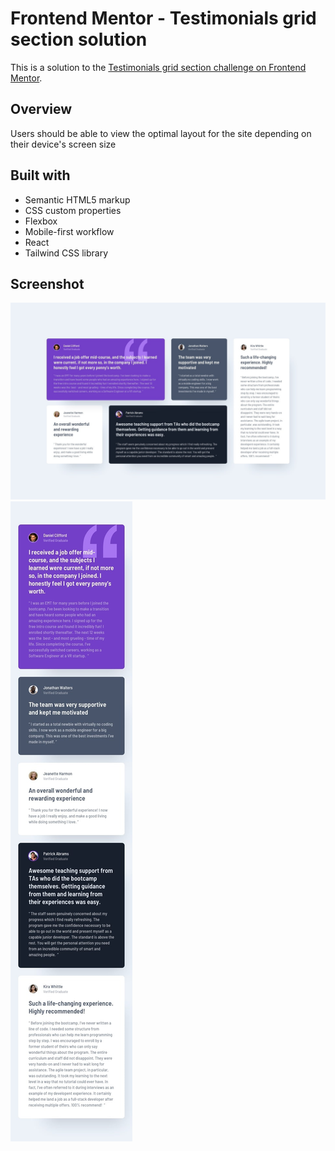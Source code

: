 # Frontend Mentor - Testimonials grid section solution

This is a solution to the [Testimonials grid section challenge on Frontend Mentor](https://www.frontendmentor.io/challenges/testimonials-grid-section-Nnw6J7Un7). 

## Overview

Users should be able to view the optimal layout for the site depending on their device's screen size

## Built with

- Semantic HTML5 markup
- CSS custom properties
- Flexbox
- Mobile-first workflow
- React
- Tailwind CSS library


## Screenshot

![](design/desktop-design.jpg)
![](design/mobile-design.jpg)